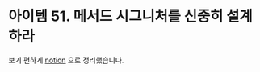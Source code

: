 # 아이템 51. 메서드 시그니처를 신중히 설계하라

보기 편하게 [notion](https://obtainable-poppyseed-72e.notion.site/item-51-cf4b7bfdfacc4e44adad1578bb8ab29d?pvs=4) 으로 정리했습니다.

